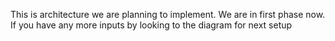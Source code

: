 This is architecture we are planning to implement. We are in first phase now. If you have any more inputs by looking to the diagram for next setup
